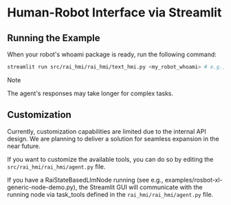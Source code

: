 # Human-Robot Interface via Streamlit

## Running the Example

When your robot's whoami package is ready, run the following command:

```bash
streamlit run src/rai_hmi/rai_hmi/text_hmi.py <my_robot_whoami> # e.g., rosbot_xl_whoami
```

> [!NOTE]
> The agent's responses may take longer for complex tasks.

## Customization

Currently, customization capabilities are limited due to the internal API design. We are planning to deliver a solution for seamless expansion in the near future.

If you want to customize the available tools, you can do so by editing the `src/rai_hmi/rai_hmi/agent.py` file.

If you have a RaiStateBasedLlmNode running (see e.g., examples/rosbot-xl-generic-node-demo.py), the Streamlit GUI will communicate with the running node via task_tools defined in the `rai_hmi/rai_hmi/agent.py` file.

